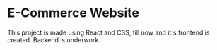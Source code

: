 # E-Commerce Website

This project is made using React and CSS, till now and it's frontend is created.
Backend is underwork.
